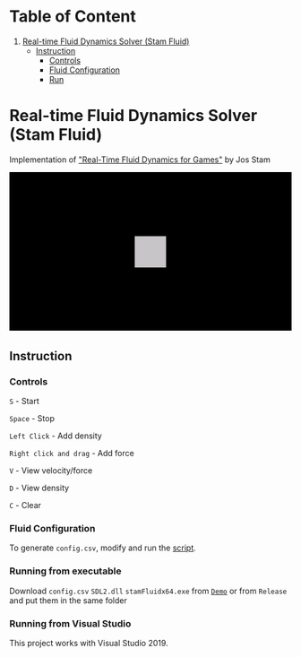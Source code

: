 # Table of Content
1. [Real-time Fluid Dynamics Solver (Stam Fluid)](#real-time-fluid-dynamics-solver-stam-fluid)
    * [Instruction](#instruction)
        * [Controls](#controls)
        * [Fluid Configuration](#fluid-configuration)
        * [Run](#running-from-executable)
        

# Real-time Fluid Dynamics Solver (Stam Fluid)
Implementation of ["Real-Time Fluid Dynamics for Games"](https://www.dgp.toronto.edu/public_user/stam/reality/Research/pdf/GDC03.pdf) by Jos Stam

![Fluid Dynamics Solver in Action](Demo/stamFluidDemo.gif)

## Instruction
### Controls
`S` - Start

`Space` - Stop

`Left Click` - Add density

`Right click and drag` - Add force

`V` - View velocity/force

`D` - View density

`C` - Clear

### Fluid Configuration
To generate `config.csv`, modify and run the [script](fluid%20config/createConfig.py).
### Running from executable
Download `config.csv` `SDL2.dll` `stamFluidx64.exe` from [`Demo`](Demo) or from `Release` and put them in the same folder
### Running from Visual Studio
This project works with Visual Studio 2019.
